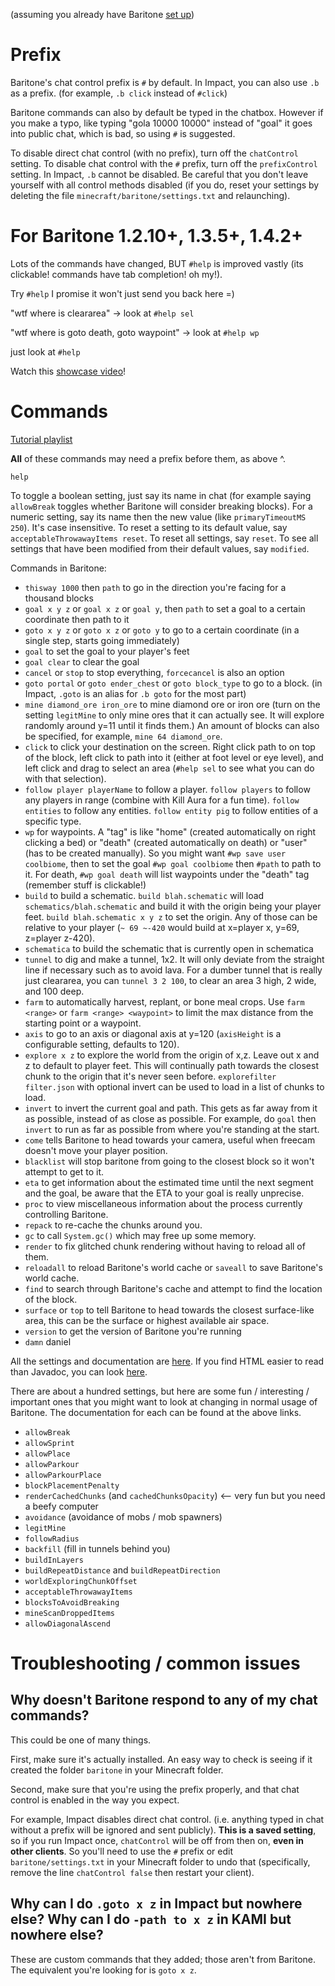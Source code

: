 (assuming you already have Baritone [set up](SETUP.md))

# Prefix

Baritone's chat control prefix is `#` by default. In Impact, you can also use `.b` as a prefix. (for example, `.b click` instead of `#click`)

Baritone commands can also by default be typed in the chatbox. However if you make a typo, like typing "gola 10000 10000" instead of "goal" it goes into public chat, which is bad, so using `#` is suggested.

To disable direct chat control (with no prefix), turn off the `chatControl` setting. To disable chat control with the `#` prefix, turn off the `prefixControl` setting. In Impact, `.b` cannot be disabled. Be careful that you don't leave yourself with all control methods disabled (if you do, reset your settings by deleting the file `minecraft/baritone/settings.txt` and relaunching).

# For Baritone 1.2.10+, 1.3.5+, 1.4.2+

Lots of the commands have changed, BUT `#help` is improved vastly (its clickable! commands have tab completion! oh my!).

Try `#help` I promise it won't just send you back here =)

"wtf where is cleararea" -> look at `#help sel`

"wtf where is goto death, goto waypoint" -> look at `#help wp` 

just look at `#help`

Watch this [showcase video](https://youtu.be/CZkLXWo4Fg4)!

# Commands

[Tutorial playlist](https://www.youtube.com/playlist?list=PLnwnJ1qsS7CoQl9Si-RTluuzCo_4Oulpa)

**All** of these commands may need a prefix before them, as above ^.

`help`

To toggle a boolean setting, just say its name in chat (for example saying `allowBreak` toggles whether Baritone will consider breaking blocks). For a numeric setting, say its name then the new value (like `primaryTimeoutMS 250`). It's case insensitive. To reset a setting to its default value, say `acceptableThrowawayItems reset`. To reset all settings, say `reset`. To see all settings that have been modified from their default values, say `modified`.

Commands in Baritone:
- `thisway 1000` then `path` to go in the direction you're facing for a thousand blocks
- `goal x y z` or `goal x z` or `goal y`, then `path` to set a goal to a certain coordinate then path to it
- `goto x y z` or `goto x z` or `goto y` to go to a certain coordinate (in a single step, starts going immediately)
- `goal` to set the goal to your player's feet
- `goal clear` to clear the goal
- `cancel` or `stop` to stop everything, `forcecancel` is also an option
- `goto portal` or `goto ender_chest` or `goto block_type` to go to a block. (in Impact, `.goto` is an alias for `.b goto` for the most part)
- `mine diamond_ore iron_ore` to mine diamond ore or iron ore (turn on the setting `legitMine` to only mine ores that it can actually see. It will explore randomly around y=11 until it finds them.) An amount of blocks can also be specified, for example, `mine 64 diamond_ore`.
- `click` to click your destination on the screen. Right click path to on top of the block, left click to path into it (either at foot level or eye level), and left click and drag to select an area (`#help sel` to see what you can do with that selection).
- `follow player playerName` to follow a player. `follow players` to follow any players in range (combine with Kill Aura for a fun time). `follow entities` to follow any entities. `follow entity pig` to follow entities of a specific type.
- `wp` for waypoints. A "tag" is like "home" (created automatically on right clicking a bed) or "death" (created automatically on death) or "user" (has to be created manually). So you might want `#wp save user coolbiome`, then to set the goal `#wp goal coolbiome` then `#path` to path to it. For death, `#wp goal death` will list waypoints under the "death" tag (remember stuff is clickable!)
- `build` to build a schematic. `build blah.schematic` will load `schematics/blah.schematic` and build it with the origin being your player feet. `build blah.schematic x y z` to set the origin. Any of those can be relative to your player (`~ 69 ~-420` would build at x=player x, y=69, z=player z-420).
- `schematica` to build the schematic that is currently open in schematica
- `tunnel` to dig and make a tunnel, 1x2. It will only deviate from the straight line if necessary such as to avoid lava. For a dumber tunnel that is really just cleararea, you can `tunnel 3 2 100`, to clear an area 3 high, 2 wide, and 100 deep.
- `farm` to automatically harvest, replant, or bone meal crops. Use `farm <range>` or `farm <range> <waypoint>` to limit the max distance from the starting point or a waypoint. 
- `axis` to go to an axis or diagonal axis at y=120 (`axisHeight` is a configurable setting, defaults to 120).
- `explore x z` to explore the world from the origin of x,z. Leave out x and z to default to player feet. This will continually path towards the closest chunk to the origin that it's never seen before. `explorefilter filter.json` with optional invert can be used to load in a list of chunks to load.
- `invert` to invert the current goal and path. This gets as far away from it as possible, instead of as close as possible. For example, do `goal` then `invert` to run as far as possible from where you're standing at the start.
- `come` tells Baritone to head towards your camera, useful when freecam doesn't move your player position.
- `blacklist` will stop baritone from going to the closest block so it won't attempt to get to it.
- `eta` to get information about the estimated time until the next segment and the goal, be aware that the ETA to your goal is really unprecise.
- `proc` to view miscellaneous information about the process currently controlling Baritone.
- `repack` to re-cache the chunks around you.
- `gc` to call `System.gc()` which may free up some memory.
- `render` to fix glitched chunk rendering without having to reload all of them.
- `reloadall` to reload Baritone's world cache or `saveall` to save Baritone's world cache.
- `find` to search through Baritone's cache and attempt to find the location of the block.
- `surface` or `top` to tell Baritone to head towards the closest surface-like area, this can be the surface or highest available air space.
- `version` to get the version of Baritone you're running
- `damn` daniel

All the settings and documentation are <a href="https://github.com/cabaletta/baritone/blob/master/src/api/java/baritone/api/Settings.java">here</a>. If you find HTML easier to read than Javadoc, you can look <a href="https://baritone.leijurv.com/baritone/api/Settings.html#field.detail">here</a>.

There are about a hundred settings, but here are some fun / interesting / important ones that you might want to look at changing in normal usage of Baritone. The documentation for each can be found at the above links.
- `allowBreak`
- `allowSprint`
- `allowPlace`
- `allowParkour`
- `allowParkourPlace`
- `blockPlacementPenalty`
- `renderCachedChunks` (and `cachedChunksOpacity`) <-- very fun but you need a beefy computer
- `avoidance` (avoidance of mobs / mob spawners)
- `legitMine`
- `followRadius`
- `backfill` (fill in tunnels behind you)
- `buildInLayers`
- `buildRepeatDistance` and `buildRepeatDirection`
- `worldExploringChunkOffset`
- `acceptableThrowawayItems`
- `blocksToAvoidBreaking`
- `mineScanDroppedItems`
- `allowDiagonalAscend`




# Troubleshooting / common issues

## Why doesn't Baritone respond to any of my chat commands?
This could be one of many things.

First, make sure it's actually installed. An easy way to check is seeing if it created the folder `baritone` in your Minecraft folder.

Second, make sure that you're using the prefix properly, and that chat control is enabled in the way you expect.

For example, Impact disables direct chat control. (i.e. anything typed in chat without a prefix will be ignored and sent publicly). **This is a saved setting**, so if you run Impact once, `chatControl` will be off from then on, **even in other clients**.
So you'll need to use the `#` prefix or edit `baritone/settings.txt` in your Minecraft folder to undo that (specifically, remove the line `chatControl false` then restart your client).


## Why can I do `.goto x z` in Impact but nowhere else? Why can I do `-path to x z` in KAMI but nowhere else?
These are custom commands that they added; those aren't from Baritone.
The equivalent you're looking for is `goto x z`.
